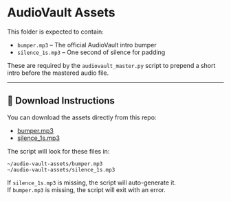 # AudioVault Assets

This folder is expected to contain:

- `bumper.mp3` – The official AudioVault intro bumper
- `silence_1s.mp3` – One second of silence for padding

These are required by the `audiovault_master.py` script to prepend a short intro before the mastered audio file.

---

## 🔗 Download Instructions

You can download the assets directly from this repo:

- [bumper.mp3](./bumper.mp3)
- [silence_1s.mp3](./silence_1s.mp3)

The script will look for these files in:

```
~/audio-vault-assets/bumper.mp3
~/audio-vault-assets/silence_1s.mp3
```

If `silence_1s.mp3` is missing, the script will auto-generate it.  
If `bumper.mp3` is missing, the script will exit with an error.
